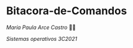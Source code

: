 # Bitacora-de-Comandos

*María Paula Arce Castro* :woman_technologist:

*Sistemas operativos 3C2021*
